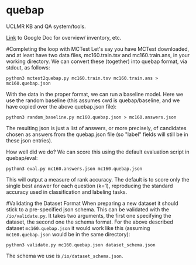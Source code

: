 # quebap
UCLMR KB and QA system/tools.

[Link](https://docs.google.com/document/d/1AaynDviR26bqofoImEcPxQgBcpvRBIcgLjScn-Hr6xk/edit) to Google Doc for overview/ inventory, etc.

#Completing the loop with MCTest
Let's say you have MCTest downloaded, and at least have two data files, mc160.train.tsv and mc160.train.ans, in your working directory.  We can convert these (together) into quebap format, via stdout, as follows:
```
python3 mctest2quebap.py mc160.train.tsv mc160.train.ans > mc160.quebap.json
```

With the data in the proper format, we can run a baseline model.  Here we use the random baseline (this assumes cwd is quebap/baseline, and we have copied over the above quebap.json file):
```
python3 random_baseline.py mc160.quebap.json > mc160.answers.json
```
The resulting json is just a list of answers, or more precisely, of candidates chosen as answers from the quebap.json file (so "label" fields will still be in these json entries).

How well did we do?  We can score this using the default evaluation script in quebap/eval:
```
python3 eval.py mc160.answers.json mc160.quebap.json
```
This will output a measure of rank accuracy.  The default is to score only the single best answer for each question (k=1), reproducing the standard accuracy used in classification and labeling tasks.

#Validating the Dataset Format
When preparing a new dataset it should stick to a pre-specified json schema.
This can be validated with the `/io/validate.py`. It takes two arguments, the first one specifying the dataset, the second one the schema format. For the above described dataset `mc160.quebap.json` it would work like this (assuming `mc160.quebap.json` would be in the same directory):
```
python3 validate.py mc160.quebap.json dataset_schema.json
```
The schema we use is `/io/dataset_schema.json`.
